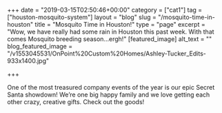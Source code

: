 +++
date = "2019-03-15T02:50:46+00:00"
category = ["cat1"]
tag = ["houston-mosquito-system"]
layout = "blog"
slug = "/mosquito-time-in-houston"
title = "Mosquito Time in Houston!"
type = "page"
excerpt = "Wow, we have really had some rain in Houston this past week. With that comes Mosquito breeding season…ergh!"
[featured_image]
alt_text = ""
blog_featured_image = "/v1553045531/OnPoint%20Custom%20Homes/Ashley-Tucker_Edits-933x1400.jpg"

+++

One of the most treasured company events of the year is our epic Secret Santa showdown! We’re one big happy family and we love getting each other crazy, creative gifts. Check out the goods!